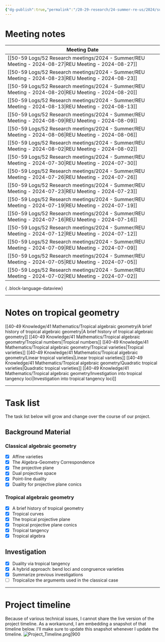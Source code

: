 ```yaml
---
{"dg-publish":true,"permalink":"/20-29-research/24-summer-re-us/2024/summer-reu-2024/","updated":"2024-08-28T19:00:36-07:00"}
---
```


# Meeting notes

| Meeting Date                                                                                            |
| ------------------------------------------------------------------------------------------------------- |
| [[50-59 Logs/52 Research meetings/2024 - Summer/REU Meeting - 2024-08-27\|REU Meeting - 2024-08-27]] |
| [[50-59 Logs/52 Research meetings/2024 - Summer/REU Meeting - 2024-08-23\|REU Meeting - 2024-08-23]] |
| [[50-59 Logs/52 Research meetings/2024 - Summer/REU Meeting - 2024-08-20\|REU Meeting - 2024-08-20]] |
| [[50-59 Logs/52 Research meetings/2024 - Summer/REU Meeting - 2024-08-13\|REU Meeting - 2024-08-13]] |
| [[50-59 Logs/52 Research meetings/2024 - Summer/REU Meeting - 2024-08-09\|REU Meeting - 2024-08-09]] |
| [[50-59 Logs/52 Research meetings/2024 - Summer/REU Meeting - 2024-08-06\|REU Meeting - 2024-08-06]] |
| [[50-59 Logs/52 Research meetings/2024 - Summer/REU Meeting - 2024-08-02\|REU Meeting - 2024-08-02]] |
| [[50-59 Logs/52 Research meetings/2024 - Summer/REU Meeting - 2024-07-30\|REU Meeting - 2024-07-30]] |
| [[50-59 Logs/52 Research meetings/2024 - Summer/REU Meeting - 2024-07-26\|REU Meeting - 2024-07-26]] |
| [[50-59 Logs/52 Research meetings/2024 - Summer/REU Meeting - 2024-07-23\|REU Meeting - 2024-07-23]] |
| [[50-59 Logs/52 Research meetings/2024 - Summer/REU Meeting - 2024-07-19\|REU Meeting - 2024-07-19]] |
| [[50-59 Logs/52 Research meetings/2024 - Summer/REU Meeting - 2024-07-16\|REU Meeting - 2024-07-16]] |
| [[50-59 Logs/52 Research meetings/2024 - Summer/REU Meeting - 2024-07-12\|REU Meeting - 2024-07-12]] |
| [[50-59 Logs/52 Research meetings/2024 - Summer/REU Meeting - 2024-07-09\|REU Meeting - 2024-07-09]] |
| [[50-59 Logs/52 Research meetings/2024 - Summer/REU Meeting - 2024-07-05\|REU Meeting - 2024-07-05]] |
| [[50-59 Logs/52 Research meetings/2024 - Summer/REU Meeting - 2024-07-02\|REU Meeting - 2024-07-02]] |

{ .block-language-dataview}

---

# Notes on tropical geometry

[[40-49 Knowledge/41 Mathematics/Tropical algebraic geometry/A brief history of tropical algebraic geometry\|A brief history of tropical algebraic geometry]]
[[40-49 Knowledge/41 Mathematics/Tropical algebraic geometry/Tropical numbers\|Tropical numbers]]
[[40-49 Knowledge/41 Mathematics/Tropical algebraic geometry/Tropical varieties\|Tropical varieties]]
[[40-49 Knowledge/41 Mathematics/Tropical algebraic geometry/Linear tropical varieties\|Linear tropical varieties]]
[[40-49 Knowledge/41 Mathematics/Tropical algebraic geometry/Quadratic tropical varieties\|Quadratic tropical varieties]]
[[40-49 Knowledge/41 Mathematics/Tropical algebraic geometry/Investigation into tropical tangency loci\|Investigation into tropical tangency loci]]

---
# Task list

The task list below will grow and change over the course of our project.

## Background Material

### Classical algebraic geometry
- [x] Affine varieties
- [x] The Algebra-Geometry Correspondence
- [x] The projective plane
- [x] Dual projective space
- [x] Point-line duality
- [x] Duality for projective plane conics

### Tropical algebraic geometry
- [x] A brief history of tropical geometry
- [x] Tropical curves
- [x] The tropical projective plane
- [x] Tropical projective plane conics
- [x] Tropical tangency
- [x] Tropical algebra

## Investigation

- [x] Duality via tropical tangency
- [x] A hybrid approach: bend loci and congruence varieties
- [x] Summarize previous investigations
- [ ] Tropicalize the arguments used in the classical case

---
# Project timeline

Because of various technical issues, I cannot share the live version of the project timeline. As a workaround, I am embedding a snapshot of that timeline below. I'll make sure to update this snapshot whenever I update the timeline.
![Project_Timeline.png|900](/img/user/90-99%20Meta/91%20Images/Tropical%20geometry/Project_Timeline.png)